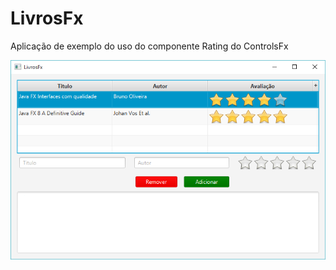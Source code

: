 # LivrosFx
Aplicação de exemplo do uso do componente Rating do ControlsFx

![alt text](art/print.png "Imagem do Projeto")

